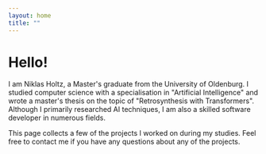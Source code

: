 ```yaml
---
layout: home
title: ""
---
```


# Hello!
I am Niklas Holtz, a Master's graduate from the University of Oldenburg. I studied computer science with a specialisation in "Artificial Intelligence" and wrote a master's thesis on the topic of "Retrosynthesis with Transformers". Although I primarily researched AI techniques, I am also a skilled software developer in numerous fields.

This page collects a few of the projects I worked on during my studies. Feel free to contact me if you have any questions about any of the projects.
